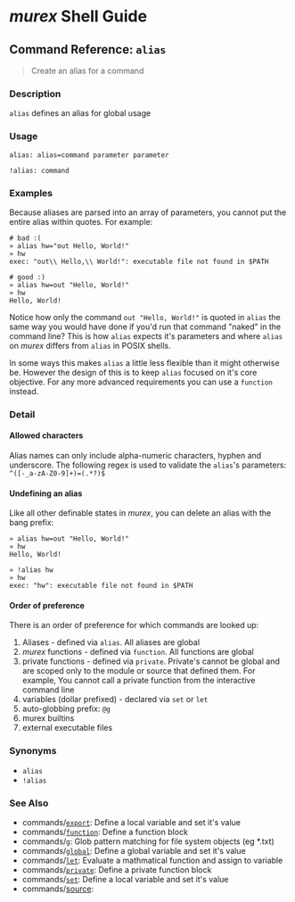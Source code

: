# _murex_ Shell Guide

## Command Reference: `alias`

> Create an alias for a command

### Description

`alias` defines an alias for global usage

### Usage

    alias: alias=command parameter parameter
    
    !alias: command

### Examples

Because aliases are parsed into an array of parameters, you cannot put the
entire alias within quotes. For example:

    # bad :(
    » alias hw="out Hello, World!"
    » hw
    exec: "out\\ Hello,\\ World!": executable file not found in $PATH
    
    # good :)
    » alias hw=out "Hello, World!"
    » hw
    Hello, World!
    
Notice how only the command `out "Hello, World!"` is quoted in `alias` the
same way you would have done if you'd run that command "naked" in the command
line? This is how `alias` expects it's parameters and where `alias` on _murex_
differs from `alias` in POSIX shells.

In some ways this makes `alias` a little less flexible than it might
otherwise be. However the design of this is to keep `alias` focused on it's
core objective. For any more advanced requirements you can use a `function`
instead.

### Detail

#### Allowed characters

Alias names can only include alpha-numeric characters, hyphen and underscore.
The following regex is used to validate the `alias`'s parameters:
`^([-_a-zA-Z0-9]+)=(.*?)$`

#### Undefining an alias

Like all other definable states in _murex_, you can delete an alias with the
bang prefix:

    » alias hw=out "Hello, World!"
    » hw
    Hello, World!
    
    » !alias hw
    » hw
    exec: "hw": executable file not found in $PATH
    
#### Order of preference

There is an order of preference for which commands are looked up:
1. Aliases - defined via `alias`. All aliases are global
2. _murex_ functions - defined via `function`. All functions are global
3. private functions - defined via `private`. Private's cannot be global and
   are scoped only to the module or source that defined them. For example, You
   cannot call a private function from the interactive command line
4. variables (dollar prefixed) - declared via `set` or `let`
5. auto-globbing prefix: `@g`
6. murex builtins
7. external executable files

### Synonyms

* `alias`
* `!alias`


### See Also

* commands/[`export`](../commands/export.md):
  Define a local variable and set it's value
* commands/[`function`](../commands/function.md):
  Define a function block
* commands/[`g`](../commands/g.md):
  Glob pattern matching for file system objects (eg *.txt)
* commands/[`global`](../commands/global.md):
  Define a global variable and set it's value
* commands/[`let`](../commands/let.md):
  Evaluate a mathmatical function and assign to variable
* commands/[`private`](../commands/private.md):
  Define a private function block
* commands/[`set`](../commands/set.md):
  Define a local variable and set it's value
* commands/[source](../commands/source.md):
  